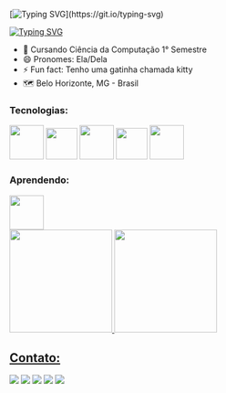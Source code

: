 [![Typing SVG](https://readme-typing-svg.herokuapp.com?font=Varela+Round&size=30&duration=2500&pause=2000&color=592895&center=false&multiline=true&width=435&lines=Bem+Vindo+ao+meu+GitHub!)](https://git.io/typing-svg)

[![Typing SVG](https://readme-typing-svg.herokuapp.com?font=Varela+Round&size=25&duration=3000&pause=2000&color=592895&repeat=false&width=435&lines=%C3%89+a+Emilly+Fernandes+aqui)](https://git.io/typing-svg)

- 🔭 Cursando Ciência da Computação 1° Semestre
- 😄 Pronomes: Ela/Dela
- ⚡ Fun fact: Tenho uma gatinha chamada kitty
- 🗺️ Belo Horizonte, MG - Brasil

### Tecnologias:
<div>
<img src="https://cdn.jsdelivr.net/gh/devicons/devicon/icons/html5/html5-original-wordmark.svg" width="60px" />
<img src="https://cdn.jsdelivr.net/gh/devicons/devicon/icons/bootstrap/bootstrap-original-wordmark.svg" width="55px" />
<img src="https://cdn.jsdelivr.net/gh/devicons/devicon/icons/css3/css3-original-wordmark.svg" width="60px" /> 
<img src="https://cdn.jsdelivr.net/gh/devicons/devicon/icons/javascript/javascript-original.svg" width="55px" /> 
<img src="https://cdn.jsdelivr.net/gh/devicons/devicon/icons/git/git-original-wordmark.svg" width="60px" />         
</div>

### Aprendendo:
<div>
<img src="https://cdn.jsdelivr.net/gh/devicons/devicon/icons/java/java-original-wordmark.svg" width="60px" />       
</div>



<div>

<a href="https://github.com/seu-usuário-aqui">

<img height="180em" src="https://github-readme-stats.vercel.app/api/top-langs/?username=emilyfas&layout=compact&langs_count=7&theme=dracula"/>

<img height="180em" src="https://github-readme-stats.vercel.app/api?username=emilyfas&show_icons=true&theme=dracula&include_all_commits=true&count_private=true"/>

</div>

  
## Contato:
<div>
<a href="https://wa.me/5531989018696?text=Me+mande+um+Oi+%3A%29" target="_blank"><img src="https://img.shields.io/badge/WhatsApp-25D366?style=for-the-badge&logo=whatsapp&logoColor=white" target="_blank"></a>
<a href="https://instagram.com/emillygarai" target="_blank"><img src="https://img.shields.io/badge/-Instagram-%23E4405F?style=for-the-badge&logo=instagram&logoColor=white" target="_blank"></a>
<a href="https://www.twitch.tv/seu-usuário-aqui" target="_blank"><img src="https://img.shields.io/badge/Twitter-1DA1F2?style=for-the-badge&logo=twitter&logoColor=white" target="_blank"></a>
<a href = "mailto:emilly.fernandesads@gmail.com"><img src="https://img.shields.io/badge/Gmail-D14836?style=for-the-badge&logo=gmail&logoColor=white" target="_blank"></a>
<a href="https://www.linkedin.com/in/emilly-fernandes-alves-de-souza-2b451a24b" target="_blank"><img src="https://img.shields.io/badge/-LinkedIn-%230077B5?style=for-the-badge&logo=linkedin&logoColor=white" target="_blank"></a>   
</div>
